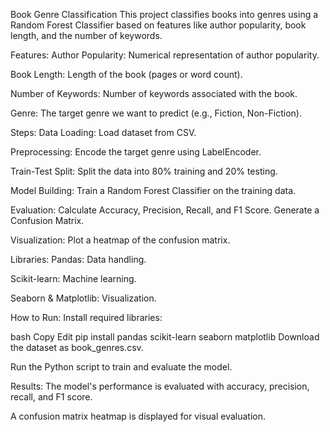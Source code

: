 Book Genre Classification
This project classifies books into genres using a Random Forest Classifier based on features like author popularity, book length, and the number of keywords.

Features:
Author Popularity: Numerical representation of author popularity.

Book Length: Length of the book (pages or word count).

Number of Keywords: Number of keywords associated with the book.

Genre: The target genre we want to predict (e.g., Fiction, Non-Fiction).

Steps:
Data Loading: Load dataset from CSV.

Preprocessing: Encode the target genre using LabelEncoder.

Train-Test Split: Split the data into 80% training and 20% testing.

Model Building: Train a Random Forest Classifier on the training data.

Evaluation: Calculate Accuracy, Precision, Recall, and F1 Score. Generate a Confusion Matrix.

Visualization: Plot a heatmap of the confusion matrix.

Libraries:
Pandas: Data handling.

Scikit-learn: Machine learning.

Seaborn & Matplotlib: Visualization.

How to Run:
Install required libraries:

bash
Copy
Edit
pip install pandas scikit-learn seaborn matplotlib
Download the dataset as book_genres.csv.

Run the Python script to train and evaluate the model.

Results:
The model's performance is evaluated with accuracy, precision, recall, and F1 score.

A confusion matrix heatmap is displayed for visual evaluation.


